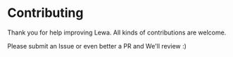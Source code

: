 # Contributing

Thank you for help improving Lewa. All kinds of contributions are welcome.

Please submit an Issue or even better a PR and We'll review :)
